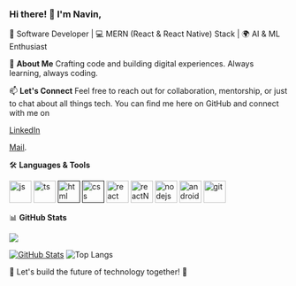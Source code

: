 ### Hi there! 👋 I'm Navin,

🚀 Software Developer | 💻 MERN (React & React Native) Stack | 🌍 AI & ML Enthusiast

🌟 **About Me**
Crafting code and building digital experiences. Always learning, always coding.

📫 **Let's Connect**
Feel free to reach out for collaboration, mentorship, or just to chat about all things tech. You can find me here on GitHub and connect with me on 

[LinkedIn](https://www.linkedin.com/in/navin-prasanth-r-1b6b1321b/)

[Mail](navinprasanthr@gmail.com).

🛠️ **Languages & Tools**
<p align="centre">
<a href="https://www.javascript.com/" target="_blank"><img src="https://github.com/navinym10/navinym10/assets/122440908/5779a38d-9b42-47b8-8b86-2bf985646c22" alt="js" width="40" height="40"/></a>
<a href="https://www.typescriptlang.org/" target="_blank"><img src="https://github.com/navinym10/navinym10/assets/122440908/11483e00-dcd7-469d-8ba5-0ccc5346da87" alt="ts" width="40" height="40"/></a>
<a href="" target="_blank"><img src="https://github.com/navinym10/navinym10/assets/122440908/14912528-04f0-457f-9a3d-85a9685aa06a" alt="html" width="40" height="40"/></a>
<a href="" target="_blank"><img src="https://github.com/navinym10/navinym10/assets/122440908/d1bfcb10-f4f4-42aa-89c8-a347792d42de" alt="css" width="40" height="40"/></a>
<a href="https://react.dev/" target="_blank"><img src="https://github.com/navinym10/navinym10/assets/122440908/fb257790-0820-4906-9e01-bb45e69ed404" alt="react" width="40" height="40"/></a>
<a href="https://reactnative.dev/" target="_blank"><img src="https://github.com/navinym10/navinym10/assets/122440908/e07a9af6-be35-4f7a-8712-69fa4cfb33b8" alt="reactNative" width="40" height="40"/></a>
<a href="https://nodejs.org/en" target="_blank"><img src="https://github.com/navinym10/navinym10/assets/122440908/3658d93b-5768-4c53-b444-e4513eac5277" alt="nodejs" width="40" height="40"/></a>
<a href="https://developer.android.com/studio?gclid=Cj0KCQjwxuCnBhDLARIsAB-cq1p6svYSgfaszSV68TWCP2CHqJDh4pFpZdHRCM1daFvb3olvAHflD-8aAgryEALw_wcB&gclsrc=aw.ds" target="_blank"><img src="https://github.com/navinym10/navinym10/assets/122440908/b484b14f-9833-48b8-bf88-8515ef72586c" alt="android" width="40" height="40"/></a>
<a href="https://git-scm.com/" target="_blank"><img src="https://github.com/navinym10/navinym10/assets/122440908/af04e980-42e9-4e75-8b35-f158aaf6be83" alt="git" width="40" height="40"/></a>
</p>

📊 **GitHub Stats**

![](https://komarev.com/ghpvc/?username=your-github-navinym10&color=blue)

[![GitHub Stats](https://github-readme-stats.vercel.app/api?username=navinym10&show_icons=true&theme=dark)](https://github.com/navinym10)
![Top Langs](https://github-readme-stats.vercel.app/api/top-langs/?username=navinym10&theme=tokyonight)


🚀 Let's build the future of technology together! 🌟
